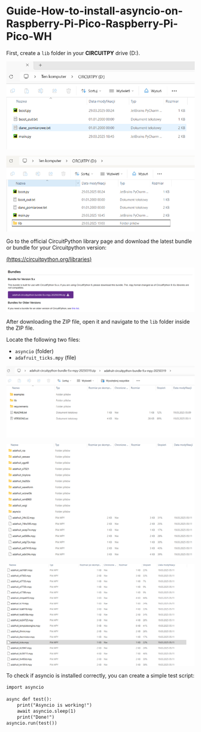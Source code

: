 # Guide-How-to-install-asyncio-on-Raspberry-Pi-Pico-Raspberry-Pi-Pico-WH

First, create a `lib` folder in your **CIRCUITPY** drive (D:). 

![alt text](Images/1.png)


![alt text](Images/2.png)

Go to the official CircuitPython library page and download the latest bundle or bundle for your Circuitpython version:  

[(https://circuitpython.org/libraries)](https://circuitpython.org/libraries)


![alt text](Images/3.png)


After downloading the ZIP file, open it and navigate to the `lib` folder inside the ZIP file.

Locate the following two files:  
- `asyncio` (folder)  
- `adafruit_ticks.mpy` (file) 

![alt text](Images/4.png)


![alt text](Images/5.png)


![alt text](Images/6.png)

To check if asyncio is installed correctly, you can create a simple test script: 

```
import asyncio

async def test():
    print("Asyncio is working!")
    await asyncio.sleep(1)
    print("Done!")
asyncio.run(test())
